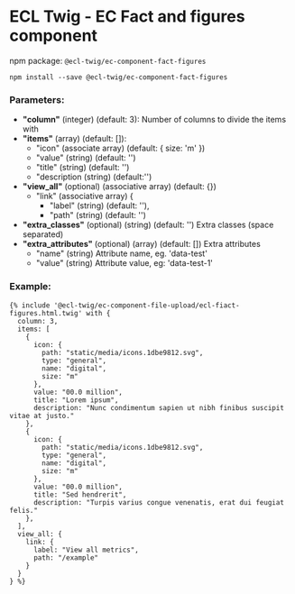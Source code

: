 # ECL Twig - EC Fact and figures component

npm package: `@ecl-twig/ec-component-fact-figures`

```shell
npm install --save @ecl-twig/ec-component-fact-figures
```

### Parameters:

- **"column"** (integer) (default: 3): Number of columns to divide the items with
- **"items"** (array) (default: []):
  - "icon" (associate array) (default: { size: 'm' })
  - "value" (string) (default: '')
  - "title" (string) (default: '')
  - "description (string) (default:'')
- **"view_all"** (optional) (associative array) (default: {})
  - "link" (associative array) {
    - "label" (string) (default: ''),
    - "path" (string) (default: '')
- **"extra_classes"** (optional) (string) (default: '') Extra classes (space separated)
- **"extra_attributes"** (optional) (array) (default: []) Extra attributes
  - "name" (string) Attribute name, eg. 'data-test'
  - "value" (string) Attribute value, eg: 'data-test-1'

### Example:

<!-- prettier-ignore -->
```twig
{% include '@ecl-twig/ec-component-file-upload/ecl-fiact-figures.html.twig' with { 
  column: 3, 
  items: [ 
    { 
      icon: { 
        path: "static/media/icons.1dbe9812.svg", 
        type: "general", 
        name: "digital", 
        size: "m" 
      }, 
      value: "00.0 million", 
      title: "Lorem ipsum", 
      description: "Nunc condimentum sapien ut nibh finibus suscipit vitae at justo." 
    }, 
    { 
      icon: { 
        path: "static/media/icons.1dbe9812.svg", 
        type: "general", 
        name: "digital", 
        size: "m" 
      }, 
      value: "00.0 million", 
      title: "Sed hendrerit", 
      description: "Turpis varius congue venenatis, erat dui feugiat felis." 
    }, 
  ], 
  view_all: { 
    link: { 
      label: "View all metrics", 
      path: "/example" 
    } 
  } 
} %} 
```
